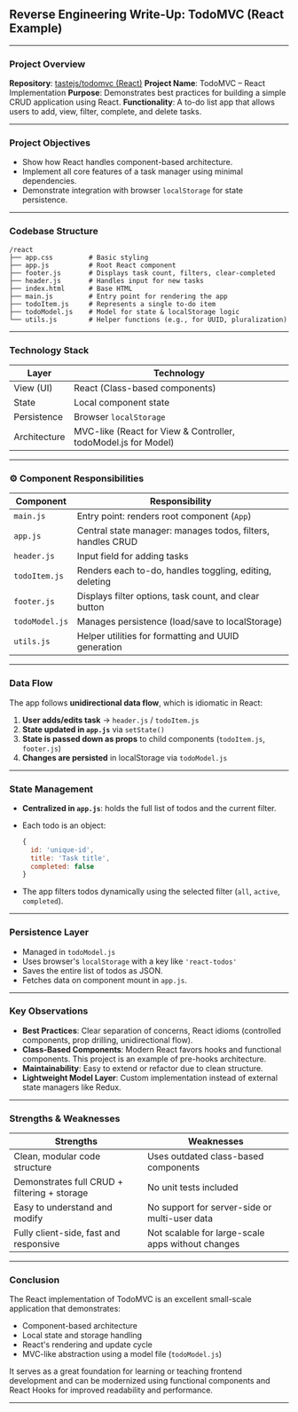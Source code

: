 ##  Reverse Engineering Write-Up: **TodoMVC (React Example)**

---

###  Project Overview

**Repository**: [tastejs/todomvc (React)](https://github.com/tastejs/todomvc/tree/master/examples/react)
**Project Name**: TodoMVC – React Implementation
**Purpose**: Demonstrates best practices for building a simple CRUD application using React.
**Functionality**: A to-do list app that allows users to add, view, filter, complete, and delete tasks.

---

###  Project Objectives

* Show how React handles component-based architecture.
* Implement all core features of a task manager using minimal dependencies.
* Demonstrate integration with browser `localStorage` for state persistence.

---

###  Codebase Structure

```
/react
├── app.css         # Basic styling
├── app.js          # Root React component
├── footer.js       # Displays task count, filters, clear-completed
├── header.js       # Handles input for new tasks
├── index.html      # Base HTML
├── main.js         # Entry point for rendering the app
├── todoItem.js     # Represents a single to-do item
├── todoModel.js    # Model for state & localStorage logic
└── utils.js        # Helper functions (e.g., for UUID, pluralization)
```

---

###  Technology Stack

| Layer        | Technology                                                     |
| ------------ | -------------------------------------------------------------- |
| View (UI)    | React (Class-based components)                                 |
| State        | Local component state                                          |
| Persistence  | Browser `localStorage`                                         |
| Architecture | MVC-like (React for View & Controller, todoModel.js for Model) |

---

### ⚙ Component Responsibilities

| Component      | Responsibility                                              |
| -------------- | ----------------------------------------------------------- |
| `main.js`      | Entry point: renders root component (`App`)                 |
| `app.js`       | Central state manager: manages todos, filters, handles CRUD |
| `header.js`    | Input field for adding tasks                                |
| `todoItem.js`  | Renders each to-do, handles toggling, editing, deleting     |
| `footer.js`    | Displays filter options, task count, and clear button       |
| `todoModel.js` | Manages persistence (load/save to localStorage)             |
| `utils.js`     | Helper utilities for formatting and UUID generation         |

---

###  Data Flow

The app follows **unidirectional data flow**, which is idiomatic in React:

1. **User adds/edits task** → `header.js` / `todoItem.js`
2. **State updated in `app.js`** via `setState()`
3. **State is passed down as props** to child components (`todoItem.js`, `footer.js`)
4. **Changes are persisted** in localStorage via `todoModel.js`

---

###  State Management

* **Centralized in `app.js`**: holds the full list of todos and the current filter.
* Each todo is an object:

  ```js
  {
    id: 'unique-id',
    title: 'Task title',
    completed: false
  }
  ```
* The app filters todos dynamically using the selected filter (`all`, `active`, `completed`).

---

###  Persistence Layer

* Managed in `todoModel.js`
* Uses browser's `localStorage` with a key like `'react-todos'`
* Saves the entire list of todos as JSON.
* Fetches data on component mount in `app.js`.

---

###  Key Observations

* **Best Practices**: Clear separation of concerns, React idioms (controlled components, prop drilling, unidirectional flow).
* **Class-Based Components**: Modern React favors hooks and functional components. This project is an example of pre-hooks architecture.
* **Maintainability**: Easy to extend or refactor due to clean structure.
* **Lightweight Model Layer**: Custom implementation instead of external state managers like Redux.

---

###  Strengths & Weaknesses

| Strengths                                    | Weaknesses                                        |
| -------------------------------------------- | ------------------------------------------------- |
| Clean, modular code structure                | Uses outdated class-based components              |
| Demonstrates full CRUD + filtering + storage | No unit tests included                            |
| Easy to understand and modify                | No support for server-side or multi-user data     |
| Fully client-side, fast and responsive       | Not scalable for large-scale apps without changes |

---

###  Conclusion

The React implementation of TodoMVC is an excellent small-scale application that demonstrates:

* Component-based architecture
* Local state and storage handling
* React's rendering and update cycle
* MVC-like abstraction using a model file (`todoModel.js`)

It serves as a great foundation for learning or teaching frontend development and can be modernized using functional components and React Hooks for improved readability and performance.

---
